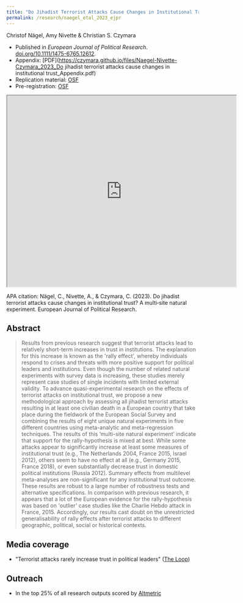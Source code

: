 ```yaml
---
title: "Do Jihadist Terrorist Attacks Cause Changes in Institutional Trust? A Multi-Site Natural Experiment"
permalink: /research/naegel_etal_2023_ejpr
---
```

Christof Nägel, Amy Nivette & Christian S. Czymara

- Published in *European Journal of Political Research*. [doi.org/10.1111/1475-6765.12612](https://doi.org/10.1111/1475-6765.12612).
- Appendix: [PDF](https://czymara.github.io/files/Naegel-Nivette-Czymara_2023_Do jihadist terrorist attacks cause changes in institutional trust_Appendix.pdf)
- Replication material: [OSF](https://osf.io/e2mn8/)
- Pre-registration: [OSF](https://osf.io/zgq2u)

<iframe src="https://czymara.github.io/files/Naegel-Nivette-Czymara_2023_Do jihadist terrorist attacks cause changes in institutional trust.pdf" width="600" height="500"></iframe>

APA citation: Nägel, C., Nivette, A., & Czymara, C. (2023). Do jihadist terrorist attacks cause changes in institutional trust? A multi‐site natural experiment. European Journal of Political Research.

Abstract
------
> Results from previous research suggest that terrorist attacks lead to relatively short-term increases in trust in institutions. The explanation for this increase is known as the 'rally effect', whereby individuals respond to crises and threats with more positive support for political leaders and institutions. Even though the number of related natural experiments with survey data is increasing, these studies merely represent case studies of single incidents with limited external validity. To advance quasi-experimental research on the effects of terrorist attacks on institutional trust, we propose a new methodological approach by assessing all jihadist terrorist attacks resulting in at least one civilian death in a European country that take place during the fieldwork of the European Social Survey and combining the results of eight unique natural experiments in five different countries using meta-analytic and meta-regression techniques. The results of this ‘multi-site natural experiment’ indicate that support for the rally-hypothesis is mixed at best. While some attacks appear to significantly increase at least some measures of institutional trust (e.g., The Netherlands 2004, France 2015, Israel 2012), others seem to have no effect at all (e.g., Germany 2015, France 2018), or even substantially decrease trust in domestic political institutions (Russia 2012). Summary effects from multilevel meta-analyses are non-significant for any institutional trust outcome. These results are robust to a large number of robustness tests and alternative specifications. In comparison with previous research, it appears that a lot of the European evidence for the rally-hypothesis was based on 'outlier' case studies like the Charlie Hebdo attack in France, 2015. Accordingly, our results cast doubt on the unrestricted generalisability of rally effects after terrorist attacks to different geographic, political, social or historical contexts.

Media coverage
------
- "Terrorist attacks rarely increase trust in political leaders" ([The Loop](https://theloop.ecpr.eu/terrorist-attacks-rarely-increase-trust-in-political-leaders/))

Outreach
------
- In the top 25% of all research outputs scored by [Altmetric](https://wiley.altmetric.com/details/150988812)

